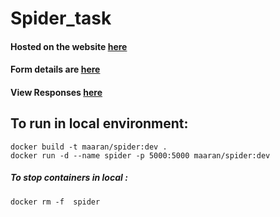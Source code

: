 # Spider_task

#### Hosted on the website [here](https://spider987.herokuapp.com/)
#### Form details are [here](https://spider987.herokuapp.com/table)
#### View Responses [here](https://spider987.herokuapp.com/viewResponses)


## To run in local environment:

``docker build -t maaran/spider:dev .``  
``docker run -d --name spider -p 5000:5000 maaran/spider:dev``   

##### To stop containers in local :

``docker rm -f  spider``


